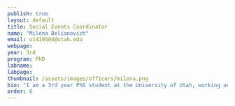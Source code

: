 ```yaml
---
publish: true
layout: default
title: Social Events Coordinator
name: "Milena Belianovich"
email: u1419504@utah.edu
webpage: 
year: 3rd
program: PhD
labname:
labpage:
thumbnail: /assets/images/officers/milena.png
bio: "I am a 3rd year PhD student at the University of Utah, working under the guidance of Dr. Varun Shankar. My research focuses on ML in the area of scientific computing. Prior to my acacdemic career, I was a Divison 1 athlete in women's tennis, a passion I continue to pursue recreationally. I enjoy exploring various genres of literature, watching anime and playing video games. These interests help me maintain a balanced and well rounded lifestyle. "
order: 6
---
```

